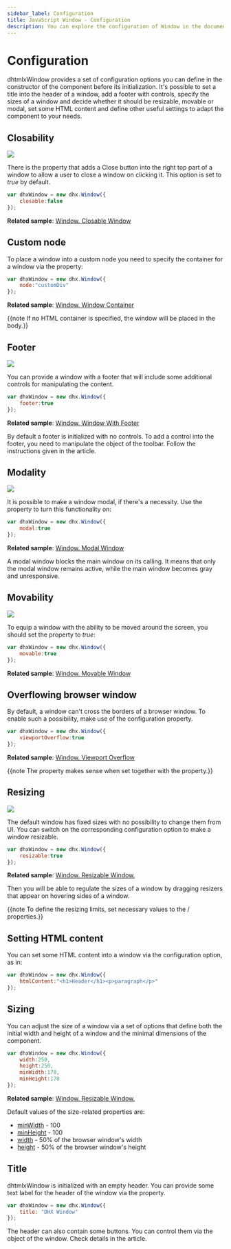 ```yaml
---
sidebar_label: Configuration
title: JavaScript Window - Configuration 
description: You can explore the configuration of Window in the documentation of the DHTMLX JavaScript UI library. Browse developer guides and API reference, try out code examples and live demos, and download a free 30-day evaluation version of DHTMLX Suite 7.
---
```


# Configuration

dhtmlxWindow provides a set of configuration options you can define in the constructor of the component before its initialization. It's possible to set a title into the header of a window, add a footer with controls,
specify the sizes of a window and decide whether it should be resizable, movable or modal, set some HTML content and define other useful settings to adapt the component to your needs.

## Closability

![](../assets/window/closable.png)

There is the [](window/api/window_closable_config.md) property that adds a Close button into the right top part of a window to allow a user to close a window on clicking it. This option is set to *true* by default.

~~~js
var dhxWindow = new dhx.Window({
    closable:false
});
~~~

**Related sample**: [Window. Closable Window](https://snippet.dhtmlx.com/d1nbhada)

## Custom node

To place a window into a custom node you need to specify the container for a window via the [](window/api/window_node_config.md) property:

~~~js
var dhxWindow = new dhx.Window({
    node:"customDiv"
});
~~~

**Related sample**: [Window. Window Container](https://snippet.dhtmlx.com/2rrclo09)

{{note If no HTML container is specified, the window will be placed in the body.}}

## Footer

![](../assets/window/with_footer.png)

You can provide a window with a footer that will include some additional controls for manipulating the content.

~~~js
var dhxWindow = new dhx.Window({
	footer:true
});
~~~

**Related sample**: [Window. Window With Footer](https://snippet.dhtmlx.com/qu5j85ag)

By default a footer is initialized with no controls. To add a control into the footer, you need to manipulate the [](window/api/window_footer_config.md) object of the toolbar. Follow the instructions given in the [](window/customization.md) article.

## Modality

![](../assets/window/modal_window.png)

It is possible to make a window modal, if there's a necessity. Use the [](window/api/window_modal_config.md) property to turn this functionality on:

~~~js
var dhxWindow = new dhx.Window({
    modal:true
});
~~~

**Related sample**: [Window. Modal Window](https://snippet.dhtmlx.com/ioejsm4e)

A modal window blocks the main window on its calling. It means that only the modal window remains active, while the main window becomes gray and unresponsive.

## Movability

![](../assets/window/movable.png)

To equip a window with the ability to be moved around the screen, you should set the [](window/api/window_movable_config.md) property to *true*:

~~~js
var dhxWindow = new dhx.Window({
    movable:true
});
~~~

**Related sample**: [Window.  Movable Window](https://snippet.dhtmlx.com/mkwuasj0)

## Overflowing browser window

By default, a window can't cross the borders of a browser window. To enable such a possibility, make use of the [](window/api/window_viewportoverflow_config.md) configuration property.

~~~js
var dhxWindow = new dhx.Window({
    viewportOverflow:true
});
~~~

**Related sample**: [Window. Viewport Overflow](https://snippet.dhtmlx.com/qfhdlzri)

{{note The property makes sense when set together with the [](window/api/window_movable_config.md) property.}}

## Resizing

![](../assets/window/resizable.png)

The default window has fixed sizes with no possibility to change them from UI. You can switch on the corresponding configuration option to make a window resizable. 

~~~js
var dhxWindow = new dhx.Window({
    resizable:true
});
~~~

**Related sample**: [Window. Resizable Window.](https://snippet.dhtmlx.com/1suzi8gj)

Then you will be able to regulate the sizes of a window by dragging resizers that appear on hovering sides of a window. 

{{note To define the resizing limits, set necessary values to the [](window/api/window_minwidth_config.md) / [](window/api/window_minheight_config.md) properties.}}

## Setting HTML content

You can set some HTML content into a window via the [](window/api/window_html_config.md) configuration option, as in:

~~~js
var dhxWindow = new dhx.Window({
	htmlContent:"<h1>Header</h1><p>paragraph</p>"
});
~~~

## Sizing

You can adjust the size of a window via a set of options that define both the initial width and height of a window and the minimal dimensions of the component.

~~~js
var dhxWindow = new dhx.Window({
    width:250,
    height:250,
    minWidth:170,
    minHeight:170
});
~~~

**Related sample**: [Window. Resizable Window.](https://snippet.dhtmlx.com/1suzi8gj)

Default values of the size-related properties are:

- [minWidth](window/api/window_minwidth_config.md) - 100
- [minHeight](window/api/window_minheight_config.md) - 100
- [width](window/api/window_width_config.md) -  50% of the browser window's width
- [height](window/api/window_height_config.md) - 50% of the browser window's height 

## Title

dhtmlxWindow is initialized with an empty header. You can provide some text label for the header of the window via the [](window/api/window_title_config.md) property.

~~~js
var dhxWindow = new dhx.Window({
	title: "DHX Window"
});
~~~

The header can also contain some buttons. You can control them via the [](window/api/window_header_config.md) object of the window. Check details in the [](window/customization.md) article.
